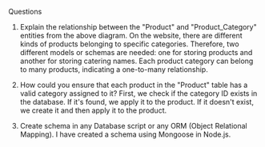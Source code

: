 Questions

1. Explain the relationship between the "Product" and "Product_Category" entities from the above diagram. On the website, there are different kinds of products belonging to specific categories. Therefore, two different models or schemas are needed: one for storing products and another for storing catering names. Each product category can belong to many products, indicating a one-to-many relationship.

2. How could you ensure that each product in the "Product" table has a valid category assigned to it?
First, we check if the category ID exists in the database. If it's found, we apply it to the product. If it doesn't exist, we create it and then apply it to the product.

3. Create schema in any Database script or any ORM (Object Relational Mapping).
I have created a schema using Mongoose in Node.js.




